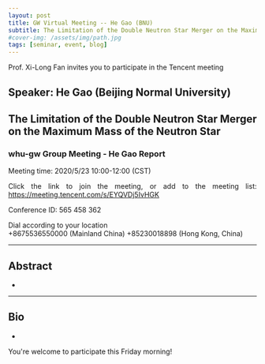```yaml
---
layout: post
title: GW Virtual Meeting -- He Gao (BNU)
subtitle: The Limitation of the Double Neutron Star Merger on the Maximum Mass of the Neutron Star
#cover-img: /assets/img/path.jpg
tags: [seminar, event, blog]
---
```


<style>
body {
text-align: justify}
</style>

Prof. Xi-Long Fan invites you to participate in the Tencent meeting

## Speaker: He Gao (Beijing Normal University)

## The Limitation of the Double Neutron Star Merger on the Maximum Mass of the Neutron Star

### whu-gw Group Meeting - He Gao Report

Meeting time: 2020/5/23 10:00-12:00 (CST)

Click the link to join the meeting, or add to the meeting list:
https://meeting.tencent.com/s/EYQVDj5IvHGK

Conference ID: 565 458 362

Dial according to your location  
   +8675536550000 (Mainland China)
   +85230018898 (Hong Kong, China)

______________________________

## Abstract

-

______________________________

## Bio

-

You're welcome to participate this Friday morning!

